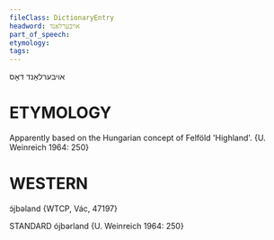 ```yaml
---
fileClass: DictionaryEntry
headword: אויבערלאַנד
part_of_speech: 
etymology: 
tags: 
---
```

אויבערלאַנד
דאָס

ETYMOLOGY
===========
Apparently based on the Hungarian concept of Felföld 'Highland'.
{U. Weinreich 1964: 250}

WESTERN
========

ɔ́jbəland {WTCP, Vác, 47197}

STANDARD
ójbərland {U. Weinreich 1964: 250}